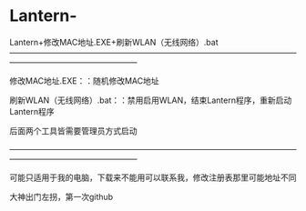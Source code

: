 # Lantern-
Lantern+修改MAC地址.EXE+刷新WLAN（无线网络）.bat
————————————————————————————————————————————————————

修改MAC地址.EXE：：随机修改MAC地址

刷新WLAN（无线网络）.bat：：禁用启用WLAN，结束Lantern程序，重新启动Lantern程序

后面两个工具皆需要管理员方式启动

————————————————————————————————————————————————————

可能只适用于我的电脑，下载来不能用可以联系我，修改注册表那里可能地址不同

大神出门左拐，第一次github
